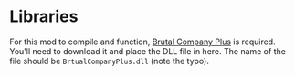 ﻿# Libraries

For this mod to compile and function, [Brutal Company Plus][BCPlus] is required.
You'll need to download it and place the DLL file in here.
The name of the file should be `BrtualCompanyPlus.dll` (note the typo).

[BCPlus]: https://thunderstore.io/c/lethal-company/p/Nips/Brutal_Company_Plus/